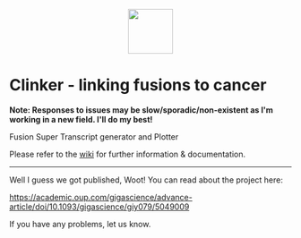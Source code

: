 <p align="center">
<img src=https://github.com/Oshlack/Clinker/blob/master/docs/logo.jpg height=80/>  
</p>

# Clinker - linking fusions to cancer

**Note: Responses to issues may be slow/sporadic/non-existent as I'm working in a new field. I'll do my best!**

Fusion Super Transcript generator and Plotter

Please refer to the [wiki](https://github.com/Oshlack/Clinker/wiki) for further information & documentation.

-----

Well I guess we got published, Woot! You can read about the project here:

https://academic.oup.com/gigascience/advance-article/doi/10.1093/gigascience/giy079/5049009

If you have any problems, let us know.


